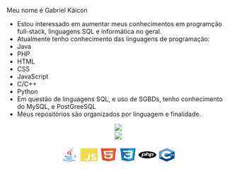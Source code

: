  Meu nome é Gabriel Káicon
 
 - Estou interessado em aumentar meus conhecimentos em programção full-stack, linguagens SQL e informática no geral. 
 - Atualmente tenho conhecimento das linguagens de programação:
 - Java
 - PHP
 - HTML
 - CSS
 - JavaScript
 - C/C++
 - Python
 - Em questão de linguagens SQL, e uso de SGBDs, tenho conhecimento do MySQL, e PostGreeSQL
 - Meus repositórios são organizados por linguagem e finalidade.

<div align="center">
	<img width="500em" src="https://github-readme-stats.vercel.app/api/top-langs/?username=gkaicon&layout=compact&langs_count=7&theme=dracula"/>
	<br>
  	<img width="500em" src="https://github-readme-stats.vercel.app/api?username=gkaicon&show_icons=true&theme=dracula&include_all_commits=true&count_private=true"/>
</div>

<div style="display: inline_block" align="center">
	<br>
  	<img align="center" alt="Java" height="30" width="40" src="https://raw.githubusercontent.com/devicons/devicon/master/icons/java/java-original.svg">
  	<img align="center" alt="Java Script" height="30" width="40" src="https://raw.githubusercontent.com/devicons/devicon/master/icons/javascript/javascript-plain.svg">
  	<img align="center" alt="HTML 5" height="30" width="40" src="https://raw.githubusercontent.com/devicons/devicon/master/icons/html5/html5-original.svg">
  	<img align="center" alt="CSS" height="30" width="40" src="https://raw.githubusercontent.com/devicons/devicon/master/icons/css3/css3-original.svg">
  	<img align="center" alt="PHP" height="30" width="40" src="https://raw.githubusercontent.com/devicons/devicon/master/icons/php/php-plain.svg">
  	<img align="center" alt="C++" height="30" width="40" src="https://raw.githubusercontent.com/devicons/devicon/master/icons/cplusplus/cplusplus-original.svg">
  	
</div>
